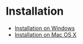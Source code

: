 # Installation
* [Installation on Windows](WindowsInstall.md)
* [Installation on Mac OS X](MacInstall.md)

